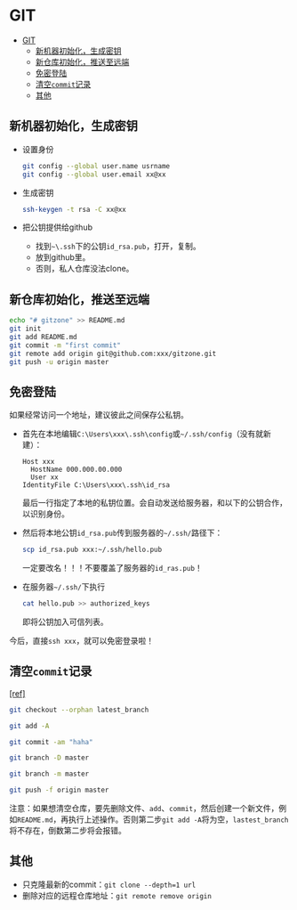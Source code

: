 # GIT

- [GIT](#git)
  - [新机器初始化，生成密钥](#新机器初始化生成密钥)
  - [新仓库初始化，推送至远端](#新仓库初始化推送至远端)
  - [免密登陆](#免密登陆)
  - [清空`commit`记录](#清空commit记录)
  - [其他](#其他)

## 新机器初始化，生成密钥

- 设置身份
  
  ```bash
  git config --global user.name usrname
  git config --global user.email xx@xx
  ```

- 生成密钥
  
  ```bash
  ssh-keygen -t rsa -C xx@xx
  ```

- 把公钥提供给github
  - 找到`~\.ssh`下的公钥`id_rsa.pub`，打开，复制。
  - 放到github里。
  - 否则，私人仓库没法clone。

## 新仓库初始化，推送至远端

```bash
echo "# gitzone" >> README.md
git init
git add README.md
git commit -m "first commit"
git remote add origin git@github.com:xxx/gitzone.git
git push -u origin master
```

## 免密登陆

如果经常访问一个地址，建议彼此之间保存公私钥。

- 首先在本地编辑`C:\Users\xxx\.ssh\config`或`~/.ssh/config`（没有就新建）：
  
  ```jason
  Host xxx
    HostName 000.000.00.000
    User xx
  IdentityFile C:\Users\xxx\.ssh\id_rsa
  ```

  最后一行指定了本地的私钥位置。会自动发送给服务器，和以下的公钥合作，以识别身份。
- 然后将本地公钥`id_rsa.pub`传到服务器的`~/.ssh/`路径下：
  
  ```bash
  scp id_rsa.pub xxx:~/.ssh/hello.pub
  ```
  
  一定要改名！！！不要覆盖了服务器的`id_ras.pub`！
- 在服务器`~/.ssh/`下执行
  
  ```bash
  cat hello.pub >> authorized_keys
  ```

  即将公钥加入可信列表。

今后，直接`ssh xxx`，就可以免密登录啦！

## 清空`commit`记录

[[ref]](https://stackoverflow.com/questions/13716658/how-to-delete-all-commit-history-in-github)

```bash
git checkout --orphan latest_branch

git add -A

git commit -am "haha"

git branch -D master

git branch -m master

git push -f origin master
```

注意：如果想清空仓库，要先删除文件、`add`、`commit`，然后创建一个新文件，例如`README.md`，再执行上述操作。否则第二步`git add -A`将为空，`lastest_branch`将不存在，倒数第二步将会报错。

## 其他

- 只克隆最新的commit：`git clone --depth=1 url`
- 删除对应的远程仓库地址：`git remote remove origin`
